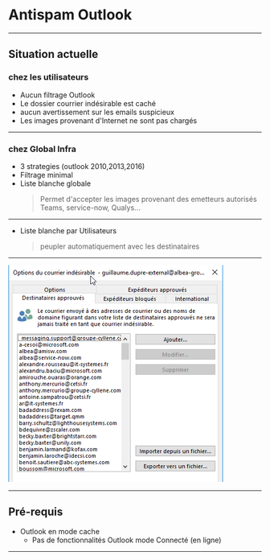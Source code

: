 # Antispam Outlook
---
## Situation actuelle
### chez les utilisateurs
* Aucun filtrage Outlook
* Le dossier courrier indésirable est caché
* aucun avertissement sur les emails suspicieux
* Les images provenant d'Internet ne sont pas chargés

---
### chez Global Infra
* 3 strategies (outlook 2010,2013,2016)
* Filtrage minimal
* Liste blanche globale
    > Permet d'accepter les images provenant des emetteurs autorisés
    > Teams, service-now, Qualys...
---
* Liste blanche par Utilisateurs
    > peupler automatiquement avec les destinataires
---
![liste blanche users](/Images/Outlook_Destinataires_approuves.png)

---

## Pré-requis

* Outlook en mode cache
    * Pas de fonctionnalités Outlook mode Connecté (en ligne)   
---

